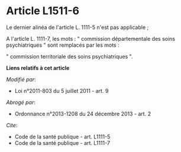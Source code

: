 # Article L1511-6

Le dernier alinéa de l'article L. 1111-5 n'est pas applicable ; 

A l'article L. 1111-7, les mots : " commission départementale des soins psychiatriques " sont remplacés par les mots : 

" commission territoriale des soins psychiatriques ".

**Liens relatifs à cet article**

_Modifié par_:

  - Loi n°2011-803 du 5 juillet 2011 - art. 9

_Abrogé par_:

  - Ordonnance n°2013-1208 du 24 décembre 2013 - art. 2

_Cite_:

  - Code de la santé publique - art. L1111-5
  - Code de la santé publique - art. L1111-7
